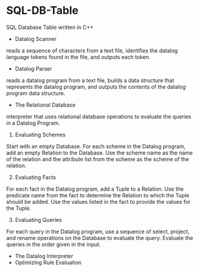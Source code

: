 # SQL-DB-Table
SQL Database Table written in C++

- Datalog Scanner

reads a sequence of characters from a text file, identifies the datalog language tokens found in the file, and outputs each token.

- Datalog Parser

reads a datalog program from a text file, builds a data structure that represents the datalog program, and outputs the contents of the datalog program data structure.

- The Relational Database

interpreter that uses relational database operations to evaluate the queries in a Datalog Program.

1. Evaluating Schemes

Start with an empty Database. For each scheme in the Datalog program, add an empty Relation to the Database. Use the scheme name as the name of the relation and the attribute list from the scheme as the scheme of the relation.

2. Evaluating Facts

For each fact in the Datalog program, add a Tuple to a Relation. Use the predicate name from the fact to determine the Relation to which the Tuple should be added. Use the values listed in the fact to provide the values for the Tuple.

3. Evaluating Queries

For each query in the Datalog program, use a sequence of select, project, and rename operations on the Database to evaluate the query. Evaluate the queries in the order given in the input.

- The Datalog Interpreter
- Optimizing Rule Evaluation
